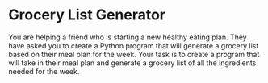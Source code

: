 # Grocery List Generator

You are helping a friend who is starting a new healthy eating plan. They have asked you to create a Python program that will generate a grocery list based on their meal plan for the week. Your task is to create a program that will take in their meal plan and generate a grocery list of all the ingredients needed for the week.
